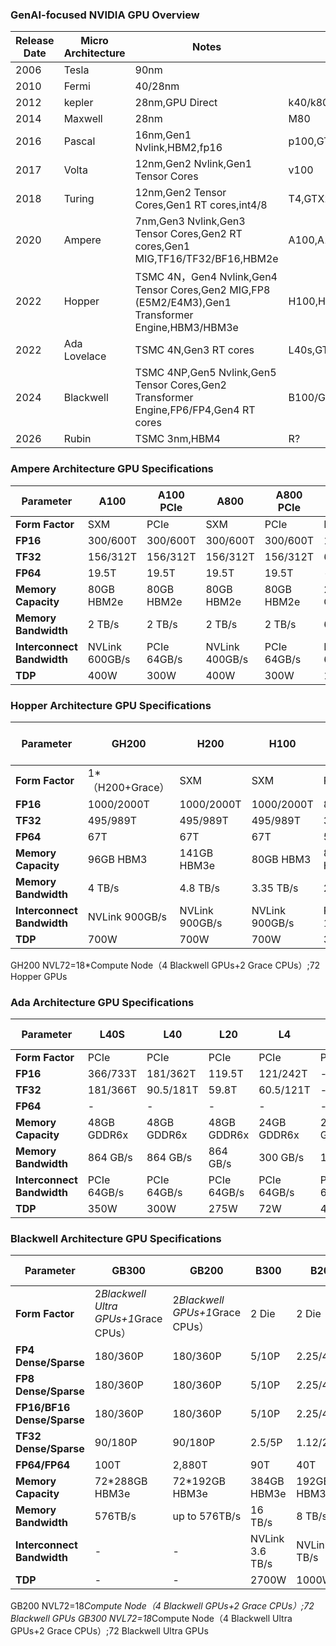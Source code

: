 ### GenAI-focused NVIDIA GPU Overview

| Release Date | Micro Architecture | Notes | Key Models|
|-------|---------|---------|---------|
| 2006 | Tesla | 90nm |  |
| 2010 | Fermi | 40/28nm |  |
| 2012 | kepler | 28nm,GPU Direct  | k40/k80 |
| 2014 | Maxwell | 28nm | M80 |
| 2016 | Pascal | 16nm,Gen1 Nvlink,HBM2,fp16 | p100,GTX1080ti |
| 2017 | Volta | 12nm,Gen2 Nvlink,Gen1 Tensor Cores| v100 |
| 2018 | Turing |12nm,Gen2 Tensor Cores,Gen1 RT cores,int4/8 | T4,GTX2090 |
| 2020 | Ampere |7nm,Gen3 Nvlink,Gen3 Tensor Cores,Gen2 RT cores,Gen1 MIG,TF16/TF32/BF16,HBM2e| A100,A10,GTX3090 |
| 2022 | Hopper|TSMC 4N，Gen4 Nvlink,Gen4 Tensor Cores,Gen2 MIG,FP8 (E5M2/E4M3),Gen1 Transformer Engine,HBM3/HBM3e | H100,H20 |
| 2022 | Ada Lovelace|TSMC 4N,Gen3 RT cores| L40s,GTX4090 |
| 2024 | Blackwell| TSMC 4NP,Gen5 Nvlink,Gen5 Tensor Cores,Gen2 Transformer Engine,FP6/FP4,Gen4 RT cores| B100/GH200/GB200,GTX5090 |
| 2026 | Rubin|TSMC 3nm,HBM4| R? |


### Ampere Architecture GPU Specifications

| Parameter | A100 | A100 PCIe | A800 | A800 PCIe | A10 | RTX 3090 |
|-----------|------|-----------|------|-----------|-----|----------|
| **Form Factor** | SXM | PCIe | SXM | PCIe | PCIe | PCIe |
| **FP16** | 300/600T | 300/600T | 300/600T | 300/600T | 125T/250T | -|
| **TF32** | 156/312T | 156/312T | 156/312T | 156/312T | 62.5T/125T | -|
| **FP64** | 19.5T | 19.5T | 19.5T | 19.5T | - | - |
| **Memory Capacity** | 80GB HBM2e | 80GB HBM2e | 80GB HBM2e | 80GB HBM2e | 24GB GDDR6 | 24GB GDDR6X |
| **Memory Bandwidth** | 2 TB/s | 2 TB/s | 2 TB/s | 2 TB/s | 600 GB/s | 936 GB/s |
| **Interconnect Bandwidth** | NVLink 600GB/s | PCIe 64GB/s | NVLink 400GB/s | PCIe 64GB/s | PCIe 64GB/s | PCIe 64GB/s |
| **TDP** | 400W | 300W | 400W | 300W | 150W | 350W |


### Hopper Architecture GPU Specifications

| Parameter | GH200 | H200 | H100 | H100 PCIe | H800 | H800 PCIe | H20 Std | H20 Large Memory |
|-----------|-------|------|------|-----------|------|-----------|---------|------------------|
| **Form Factor** | 1*（H200+Grace）| SXM | SXM | PCIe | SXM | PCIe | SXM | SXM |
| **FP16** | 1000/2000T | 1000/2000T | 1000/2000T | 800/1600T | 1000/2000T | 800/1600T | 148T | 148T |
| **TF32** | 495/989T | 495/989T | 495/989T | 378/756T | 495/989T | 378/756T | 59.8T | 59.8T |
| **FP64** | 67T | 67T | 67T | 51T | 1000T | 800T | - | - |
| **Memory Capacity** | 96GB HBM3 | 141GB HBM3e | 80GB HBM3 | 80GB HBM3 | 80GB HBM3 | 80GB HBM3 | 96GB HBM3 | 141GB HBM3e |
| **Memory Bandwidth** | 4 TB/s | 4.8 TB/s | 3.35 TB/s | 2 TB/s | 3.35 TB/s | 2 TB/s | 4 TB/s | 4.8 TB/s |
| **Interconnect Bandwidth** | NVLink 900GB/s | NVLink 900GB/s | NVLink 900GB/s | PCIe 128GB/s | NVLink 400GB/s | PCIe 128GB/s | NVLink 900GB/s | NVLink 900GB/s |
| **TDP** | 700W | 700W | 700W | 350W | 700W | 350W | 400W | 400W |

GH200 NVL72=18*Compute Node（4 Blackwell GPUs+2 Grace CPUs）;72 Hopper GPUs

### Ada Architecture GPU Specifications

| Parameter | L40S | L40 | L20 | L4 | RTX 4090 |
|-----------|------|-----|-----|----|----------|
| **Form Factor** | PCIe | PCIe | PCIe | PCIe | PCIe |
| **FP16** | 366/733T | 181/362T | 119.5T | 121/242T | - |
| **TF32** | 181/366T | 90.5/181T | 59.8T | 60.5/121T | - |
| **FP64** | - | - | - | - | - |
| **Memory Capacity** | 48GB GDDR6x | 48GB GDDR6x | 48GB GDDR6x | 24GB GDDR6x | 24GB GDDR6x |
| **Memory Bandwidth** | 864 GB/s | 864 GB/s | 864 GB/s | 300 GB/s | 1 TB/s |
| **Interconnect Bandwidth** | PCIe 64GB/s | PCIe 64GB/s | PCIe 64GB/s | PCIe 64GB/s | PCIe 64GB/s |
| **TDP** | 350W | 300W | 275W | 72W | 450W |


### Blackwell Architecture GPU Specifications

| Parameter | GB300 | GB200| B300 | B200 | B100 | RTX 5090 |
|-----------|-------|------|-------|------|------|----------|
| **Form Factor** | 2*Blackwell Ultra GPUs+1*Grace CPUs） | 2*Blackwell GPUs+1*Grace CPUs）| 2 Die | 2 Die  | 2 Die  | PCIe 5.0 |
| **FP4 Dense/Sparse** | 180/360P | 180/360P | 5/10P| 2.25/4.5P| 1.8/3.5P | -| 
| **FP8 Dense/Sparse** | 180/360P | 180/360P | 5/10P| 2.25/4.5P| 1.8/3.5P | -| 
| **FP16/BF16 Dense/Sparse** | 180/360P | 180/360P | 5/10P| 2.25/4.5P| 1.8/3.5P | -| 
| **TF32 Dense/Sparse** | 90/180P| 90/180P | 2.5/5P| 1.12/2.25P| 0.9/1.8P | - |
| **FP64/FP64** | 100T | 2,880T | 90T | 40T | 30T | - |
| **Memory Capacity** | 72*288GB HBM3e | 72*192GB HBM3e | 384GB HBM3e | 192GB HBM3e | 192GB HBM3e | 32GB GDDR7 | 
| **Memory Bandwidth** | 576TB/s | up to 576TB/s | 16 TB/s | 8 TB/s | 8 TB/s | 1.8 TB/s |
| **Interconnect Bandwidth** | - | -| NVLink 3.6 TB/s | NVLink 1.8 TB/s | NVLink 1.8 TB/s | PCIe 128GB/s | 
| **TDP** | - | -| 2700W | 1000W | 700W | 575W |

GB200 NVL72=18*Compute Node（4 Blackwell GPUs+2 Grace CPUs）;72 Blackwell GPUs
GB300 NVL72=18*Compute Node（4 Blackwell Ultra GPUs+2 Grace CPUs）;72 Blackwell Ultra GPUs

